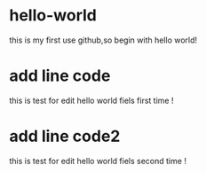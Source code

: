 # hello-world
this is my first use github,so begin with hello world!
# add line code
this is test for edit hello world fiels first time !
# add line code2
this is test for edit hello world fiels second time !
